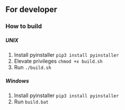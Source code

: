 ## For developer
### How to build
##### **UNIX**
1. Install pyinstaller `pip3 install pyinstaller`
2. Elevate privileges `chmod +x build.sh`
3. Run `./build.sh`

##### **Windows**
1. Install pyinstaller `pip3 install pyinstaller`
2. Run `build.bat`